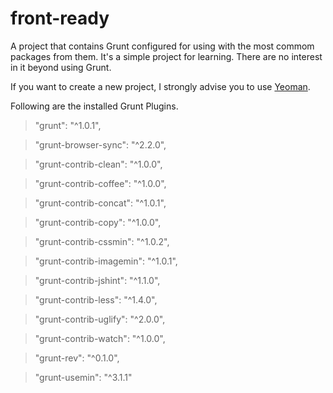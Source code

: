 # front-ready
A project that contains Grunt configured for using with the most commom packages from them.
It's a simple project for learning. There are no interest in it beyond using Grunt.

If you want to create a new project, I strongly advise you to use [Yeoman](http://yeoman.io/).

Following are the installed Grunt Plugins.

>    "grunt": "^1.0.1",

>    "grunt-browser-sync": "^2.2.0",

>    "grunt-contrib-clean": "^1.0.0",

>    "grunt-contrib-coffee": "^1.0.0",

>    "grunt-contrib-concat": "^1.0.1",

>    "grunt-contrib-copy": "^1.0.0",

>    "grunt-contrib-cssmin": "^1.0.2",

>    "grunt-contrib-imagemin": "^1.0.1",

>    "grunt-contrib-jshint": "^1.1.0",

>    "grunt-contrib-less": "^1.4.0",

>    "grunt-contrib-uglify": "^2.0.0",

>    "grunt-contrib-watch": "^1.0.0",

>    "grunt-rev": "^0.1.0",

>    "grunt-usemin": "^3.1.1"
